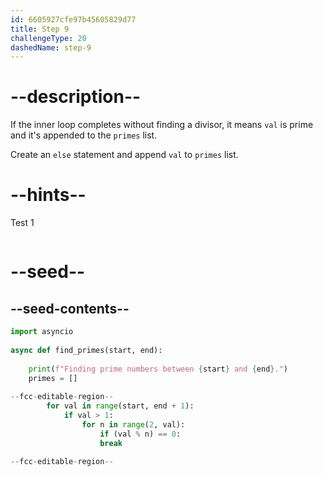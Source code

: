 ```yaml
---
id: 6605927cfe97b45605829d77
title: Step 9
challengeType: 20
dashedName: step-9
---
```


# --description--

If the inner loop completes without finding a divisor, it means `val` is prime and it's appended to the `primes` list.

Create an `else` statement  and append `val` to `primes` list.

# --hints--

Test 1

```js

```

# --seed--

## --seed-contents--

```py
import asyncio
 
async def find_primes(start, end):
    
    print(f"Finding prime numbers between {start} and {end}.")
    primes = []
    
--fcc-editable-region--
		for val in range(start, end + 1):
    		if val > 1:
        		for n in range(2, val):
            		if (val % n) == 0:
                    break
    
--fcc-editable-region--
```
